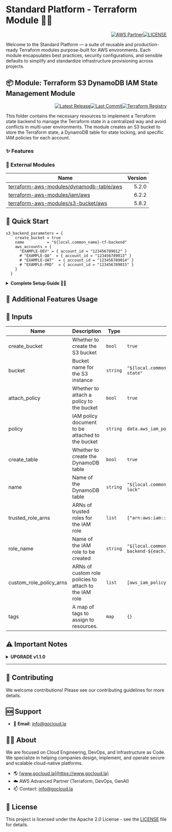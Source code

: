 # Standard Platform - Terraform Module 🚀🚀
<p align="right"><a href="https://partners.amazonaws.com/partners/0018a00001hHve4AAC/GoCloud"><img src="https://img.shields.io/badge/AWS%20Partner-Advanced-orange?style=for-the-badge&logo=amazonaws&logoColor=white" alt="AWS Partner"/></a><a href="LICENSE"><img src="https://img.shields.io/badge/License-Apache%202.0-green?style=for-the-badge&logo=apache&logoColor=white" alt="LICENSE"/></a></p>

Welcome to the Standard Platform — a suite of reusable and production-ready Terraform modules purpose-built for AWS environments.
Each module encapsulates best practices, security configurations, and sensible defaults to simplify and standardize infrastructure provisioning across projects.

## 📦 Module: Terraform S3 DynamoDB IAM State Management Module
<p align="right"><a href="https://github.com/gocloudLa/terraform-aws-wrapper-s3-backend/releases/latest"><img src="https://img.shields.io/github/v/release/gocloudLa/terraform-aws-wrapper-s3-backend.svg?style=for-the-badge" alt="Latest Release"/></a><a href=""><img src="https://img.shields.io/github/last-commit/gocloudLa/terraform-aws-wrapper-s3-backend.svg?style=for-the-badge" alt="Last Commit"/></a><a href="https://registry.terraform.io/modules/gocloudLa/wrapper-s3-backend/aws"><img src="https://img.shields.io/badge/Terraform-Registry-7B42BC?style=for-the-badge&logo=terraform&logoColor=white" alt="Terraform Registry"/></a></p>
This folder contains the necessary resources to implement a Terraform state backend to manage the Terraform state in a centralized way and avoid conflicts in multi-user environments. The module creates an S3 bucket to store the Terraform state, a DynamoDB table for state locking, and specific IAM policies for each account.

### ✨ Features



### 🔗 External Modules
| Name | Version |
|------|------:|
| <a href="https://github.com/terraform-aws-modules/terraform-aws-dynamodb-table" target="_blank">terraform-aws-modules/dynamodb-table/aws</a> | 5.2.0 |
| <a href="https://github.com/terraform-aws-modules/terraform-aws-iam" target="_blank">terraform-aws-modules/iam/aws</a> | 6.2.2 |
| <a href="https://github.com/terraform-aws-modules/terraform-aws-s3-bucket" target="_blank">terraform-aws-modules/s3-bucket/aws</a> | 5.8.2 |



## 🚀 Quick Start
```hcl
s3_backend_parameters = {
    create_bucket = true
    name          = "${local.common_name}-tf-backend"
    aws_accounts = {
      "EXAMPLE-DEV" = { account_id = "123456789012" }
      # "EXAMPLE-QA"  = { account_id = "123456789013" }
      # "EXAMPLE-UAT"  = { account_id = "123456789014" }
      # "EXAMPLE-PRD"  = { account_id = "123456789015" }
    }
  }
```
<details>
<summary><strong>Complete Setup Guide 🚀🚀</strong></summary>

  This guide walks you through setting up a centralized Terraform state management solution using S3 and DynamoDB for state locking. Follow these steps to implement the backend infrastructure for your organization.

  **Step 1: Infrastructure Account Setup (Optional)**

  First, deploy your infrastructure account (Shared) with the following configuration:

  ```hcl
  organizational_units = {
    "Infrastructure" = {
      ou_policies = {
        "tag-convention"      = {}
        "aws-backup-deletion" = {}
        "governance"          = {}
        "compliance"          = {}
      }
    }
  }
  accounts = {
    "${local.metadata.public_domain}-sha" = {
      email                             = "username+${local.metadata.public_domain}-sha@gmail.com",
      parent_id                         = "Infrastructure",
      allow_iam_users_access_to_billing = true
    }
  }
  ```

  **Step 2: Configure S3 Backend Parameters**

  Add the S3 backend configuration block to your Terraform configuration:

  ```hcl
  s3_backend_parameters = {
    name = "${local.common_name}-tf-backend"
    aws_accounts = {
      "root" = { account_id = "XXXXXXXXXXXX" }
      "dev"  = { account_id = "XXXXXXXXXXXX" }
      # Add additional accounts as needed
    }
  }
  ```

  **Step 3: Migrate Initial State to S3 (Optional)**

  After running `terraform apply` in Step 2 and creating the S3 backend infrastructure, if you have an existing local state file, you need to migrate it to S3. This is typically done for the first workspace that creates the backend infrastructure.

  **3.1: Configure Backend for Initial State Migration**

  Add the following backend configuration block to your Terraform configuration. Replace `XXXXXXX` with the account ID where you're currently running Terraform and `YYYYYYYYYY` with the shared account ID where the bucket is deployed:

  ```hcl
  terraform {
    backend "s3" {
      bucket         = "${local.common_name}-tf-backend"
      key            = "XXXXXXX/organization/terraform.tfstate"
      region         = "us-east-2"
      dynamodb_table = "${local.common_name}-tf-backend"
      encrypt        = true
      assume_role = {
        role_arn = "arn:aws:iam::YYYYYYYYYY:role/${local.common_name}-tf-backend-XXXXXXX"
      }
    }
  }
  ```

  **3.2: Initialize and Migrate State**

  Run the following commands to initialize the backend and migrate your local state to S3:

  ```bash
  terraform init
  ```

  When prompted, type `yes` to copy the existing state to the new backend:

  ```
  Do you want to copy existing state to the new backend?
    Pre-existing state was found while migrating the previous "local" backend to the
    newly configured "s3" backend. No existing state was found in the newly
    configured "s3" backend. Do you want to copy this state to the new "s3"
    backend? Enter "yes" to copy and "no" to start with an empty state.

    Enter a value: yes
  ```

  **3.3: Verify State Migration**

  After successful migration, verify that your state is now stored in S3:

  ```bash
  terraform state list
  ```

  **Step 4: Configure Terraform Backend for Additional Workspaces**

  For each environment, configure the Terraform backend by adding the following block. Replace `XXXXXXX` with the account ID where resources are created and `YYYYYYYYYY` with the shared account ID where the bucket is deployed:

  ```hcl
  terraform {
    backend "s3" {
      bucket         = "${local.common_name}-tf-backend"
      key            = "XXXXXXX/organization/terraform.tfstate"
      region         = "us-east-2"
      dynamodb_table = "${local.common_name}-tf-backend"
      encrypt        = true
      assume_role = {
        role_arn = "arn:aws:iam::YYYYYYYYYY:role/${local.common_name}-tf-backend-XXXXXXX"
      }
    }
  }
  ```

  **Step 5: Configure Secrets Management (Optional)**

  If you need to manage sensitive variables, create a `_secrets.tf` file:

  ```hcl
  data "aws_ssm_parameter" "terraform" {
    name = "/terraform/${local.common_name}-project"
  }

  locals {
    secrets = jsondecode(data.aws_ssm_parameter.terraform.value)
  }
  ```

  **Environment-Specific Parameters:**

  | Environment   | Parameter Path                                    |
  | :------------ | :------------------------------------------------ |
  | base          | `"/terraform/${local.common_name}-base"`          |
  | foundation    | `"/terraform/${local.common_name}-foundation"`    |
  | organization  | `"/terraform/${local.common_name}-organization"`  |
  | project       | `"/terraform/${local.common_name}-project"`       |
  | workload      | `"/terraform/${local.common_name}-workload"`      |

  **Important:** Parameters must be manually created in the AWS account where resources are deployed. Maintain the standard tagging convention and use the following JSON format:

  ```json
  {
    "key1": "value1",
    "key2": "value2"
  }
  ```

  **⚠️ Critical:** Ensure each value (except the last one) is followed by a comma to separate it from the next entry, otherwise you'll encounter parsing errors.

  **Step 6: Initialize and Plan**

  Run the following commands to initialize your Terraform configuration and create an execution plan:

  ```bash 
  terraform init
  terraform plan
  ```
</details>


## 🔧 Additional Features Usage



## 📑 Inputs
| Name                    | Description                                            | Type     | Default                                                      | Required |
| ----------------------- | ------------------------------------------------------ | -------- | ------------------------------------------------------------ | -------- |
| create_bucket           | Whether to create the S3 bucket                        | `bool`   | `true`                                                       | no       |
| bucket                  | Bucket name for the S3 instance                        | `string` | `"${local.common_name}-${local.project_name}-state"`         | no       |
| attach_policy           | Whether to attach a policy to the bucket               | `bool`   | `true`                                                       | no       |
| policy                  | IAM policy document to be attached to the bucket       | `string` | `data.aws_iam_policy_document.this.json`                     | no       |
| create_table            | Whether to create the DynamoDB table                   | `bool`   | `true`                                                       | no       |
| name                    | Name of the DynamoDB table                             | `string` | `"${local.common_name}-${local.project_name}-lock"`          | no       |
| trusted_role_arns       | ARNs of trusted roles for the IAM role                 | `list`   | `["arn:aws:iam::${each.value.account_id}:root"]`             | no       |
| role_name               | Name of the IAM role to be created                     | `string` | `"${local.common_name}-s3-backend-${each.value.account_id}"` | no       |
| custom_role_policy_arns | ARNs of custom role policies to attach to the IAM role | `list`   | `[aws_iam_policy.this[each.key].arn]`                        | no       |
| tags                    | A map of tags to assign to resources.                  | `map`    | `{}`                                                         | no       |







## ⚠️ Important Notes
<details>
<summary><strong>UPGRADE v1.1.0</strong></summary>
  
  **Important:** This version introduces changes to the IAM role policy attachment resource structure that requires a Terraform apply with additional configuration.
  
  **Required Action:** Add the following `moved` blocks to your Terraform configuration to handle the resource migration:
  
  ```hcl
  moved {
    from = module.organization_s3_backend.module.wrapper_s3_backend.module.iam_assumable_role["EXAMPLE-DEV"].aws_iam_role_policy_attachment.custom[0]
    to   = module.organization_s3_backend.module.wrapper_s3_backend.module.iam_assumable_role["EXAMPLE-DEV"].aws_iam_role_policy_attachment.this["custom"]
  }
  
  moved {
    from = module.organization_s3_backend.module.wrapper_s3_backend.module.iam_assumable_role["EXAMPLE-QA"].aws_iam_role_policy_attachment.custom[0]
    to   = module.organization_s3_backend.module.wrapper_s3_backend.module.iam_assumable_role["EXAMPLE-QA"].aws_iam_role_policy_attachment.this["custom"]
  }
  ```
  
  **Note:** Replace `"EXAMPLE-DEV"` and `"EXAMPLE-QA"` with your actual account identifiers as defined in your `aws_accounts` configuration.
  
  **Steps to upgrade:**
  1. Add the appropriate `moved` blocks to your configuration
  2. Run `terraform plan` to verify the changes
  3. Run `terraform apply` to complete the migration
  4. Remove the `moved` blocks after successful migration
  
  This ensures a smooth transition without destroying and recreating IAM role policy attachments.
</details>



---

## 🤝 Contributing
We welcome contributions! Please see our contributing guidelines for more details.

## 🆘 Support
- 📧 **Email**: info@gocloud.la

## 🧑‍💻 About
We are focused on Cloud Engineering, DevOps, and Infrastructure as Code.
We specialize in helping companies design, implement, and operate secure and scalable cloud-native platforms.
- 🌎 [www.gocloud.la](https://www.gocloud.la)
- ☁️ AWS Advanced Partner (Terraform, DevOps, GenAI)
- 📫 Contact: info@gocloud.la

## 📄 License
This project is licensed under the Apache 2.0 License - see the [LICENSE](LICENSE) file for details. 